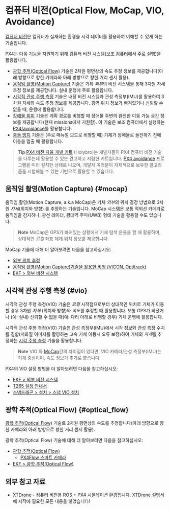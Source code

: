 # 컴퓨터 비전(Optical Flow, MoCap, VIO, Avoidance)

[컴퓨터 비전](https://en.wikipedia.org/wiki/Computer_vision)은 컴퓨터가 실재하는 환경을 시각 데이터를 활용하여 이해할 수 있게 하는 기술입니다.

PX4는 다음 기능을 지원하기 위해 컴퓨터 비전 시스템([보조 컴퓨터](../companion_computer/pixhawk_companion.md)에서 주로 실행)을 활용합니다.

- [광학 추적(Optical Flow)](#optical_flow) 기술은 2차원 평면상의 속도 추정 정보를 제공합니다(아래 방향으로 향한 카메라와 아래 방향으로 향한 거리 센서 활용).
- [움직임 촬영(Motion Capture)](#mocap) 기술은 기체 *외부*의 비전 시스템을 통해 3차원 자세 추정 정보를 제공합니다. 실내 운행에 주로 활용합니다.
- [시각적 관성 주행 측정](#vio) 기술은 내장 비전 시스템과 관성 측정부(IMU)를 활용하여 3차원 자세와 속도 추정 정보를 제공합니다. 광역 위치 정보가 빠져있거나 신뢰할 수 없을 때, 운행에 활용합니다.
- [장애물 회피](https://docs.px4.io/master/en/computer_vision/obstacle_avoidance.html) 기술은 계획 경로를 비행할 때 장애물 주변의 완전한 이동 가능 공간 정보를 제공합니다(현재 missions에서 지원함). 이 기술은 보조 컴퓨터에서 실행하는 [PX4/avoidance](https://github.com/PX4/avoidance)를 활용합니다.
- [충돌 방지](https://docs.px4.io/master/en/computer_vision/collision_prevention.html) 기술은 (주로 매뉴얼 모드로 비행할 때) 기체가 장애물로 돌진하기 전에 이동을 멈출 때 활용합니다.

> **Tip** [PX4 비전 자율 개발 키트](https://docs.px4.io/master/en/complete_vehicles/px4_vision_kit.html) (Holybro)는 개발자들이 PX4 컴퓨터 비전 기술을 다루는데 활용할 수 있는 견고하고 저렴한 키트입니다. [PX4 avoidance](https://github.com/PX4/avoidance#obstacle-detection-and-avoidance) 프로그램을 미리 설치한 상태로 나오며, 개발자 여러분이 자체적으로 보유한 알고리즘을 시험해볼 수 있는 기반으로 활용할 수 있습니다.

## 움직임 촬영(Motion Capture) {#mocap}

움직임 촬영(Motion Capture, a.k.a MoCap)은 기체 *외부*의 위치 결정 방법으로 3차원 *자세*(위치와 방향) 를 추정하는 기술입니다. MoCap 시스템은 보통 적외선 카메라로 움직임을 감지하나, 광선 레이더, 광대역 주파(UWB) 형태 기술을 활용할 수도 있습니다.

> **Note** MoCap은 GPS가 빠져있는 상황에서 기체 탐색 운용을 할 때 활용하며, 상대적인 *로컬* 좌표 체계 위치 정보를 제공합니다.

MoCap 기술에 대해 더 알아보려면 다음을 참고하십시오:

- [외부 위치 추정](../ros/external_position_estimation.md)
- [움직임 촬영(Motion Capture)기술을 활용한 비행 (VICON, Optitrack)](../tutorials/motion-capture-vicon-optitrack.md)
- [EKF > 외부 비전 시스템](https://docs.px4.io/master/en/advanced_config/tuning_the_ecl_ekf.html#external-vision-system)

## 시각적 관성 주행 측정 {#vio}

시각적 관성 주행 측정(VIO) 기술은 *로컬* 시작점으로부터 상대적인 위치로 기체가 이동할 경우 3차원 *자세* (위치와 방향)와 *속도*를 추정할 때 활용합니다. 보통 GPS가 빠졌거나 (예: 실내) 신뢰할 수 없을 때(예: 다리 아래로 비행할 경우) 기체 운행에 활용합니다.

시각적 관성 주행 측정(VIO) 기술은 관성 측정부(IMU)에서 시각 정보와 관성 측정 수치를 결합(저화질 이미지를 촬영하는 고속 기체 이동시 오류 보정)하여 기체의 *자세*를 추정하는 [시각 주행 측정](https://en.wikipedia.org/wiki/Visual_odometry) 기술을 활용합니다.

> **Note** VIO 와 [MoCap](#mocap)간의 차이점이 있다면, VIO 카메라/관성 측정부(IMU)는 기체 중심이며, 속도 정보가 추가로 붙습니다.

PX4의 VIO 설정 방법을 더 알아보려면 다음을 참고하십시오:

- [EKF > 외부 비전 시스템](https://docs.px4.io/master/en/advanced_config/tuning_the_ecl_ekf.html#external-vision-system)
- [T265 설정 안내서](https://docs.px4.io/master/en/peripheral/t265_vio.md)
- [스냅드래곤 > 설치 > 스냅 VIO 설치](https://docs.px4.io/master/en/flight_controller/snapdragon_flight_software_installation.html#install-snap-vio)

## 광학 추적(Optical Flow) {#optical_flow}

[광학 추적(Optical Flow)](https://docs.px4.io/master/en/sensor/optical_flow.html) 기술로 2차원 평면상의 속도를 추정합니다(아래 방향으로 향한 카메라와 아래 방향으로 향한 거리 센서 활용).

광학 추적(Optical Flow) 기술에 대해 더 알아보려면 다음을 참고하십시오:

- [광학 추적(Optical Flow)](https://docs.px4.io/master/en/sensor/optical_flow.html) 
  - [PX4Flow 스마트 카메라](https://docs.px4.io/master/en/sensor/px4flow.html)
- [EKF > 광학 추적(Optical Flow)](https://docs.px4.io/master/en/advanced_config/tuning_the_ecl_ekf.html#optical-flow)

## 외부 참고 자료

- [XTDrone](https://github.com/robin-shaun/XTDrone/blob/master/README.en.md) - 컴퓨터 비전용 ROS + PX4 시뮬레이션 환경입니다. [XTDrone 설명서](https://www.yuque.com/xtdrone/manual_en)에 시작에 필요한 모든 내용을 넣었습니다!